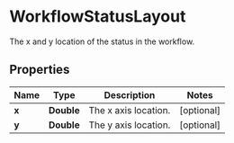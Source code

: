 

# WorkflowStatusLayout

The x and y location of the status in the workflow.

## Properties

| Name | Type | Description | Notes |
|------------ | ------------- | ------------- | -------------|
|**x** | **Double** | The x axis location. |  [optional] |
|**y** | **Double** | The y axis location. |  [optional] |



